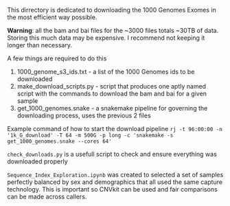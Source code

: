 This dirrectory is dedicated to downloading the 1000 Genomes Exomes in the most efficient way possible.

**Warning**: all the bam and bai files for the ~3000 files totals ~30TB of data. Storing this much data may be expensive. I recommend not keeping it longer than necessary.


A few things are required to do this
1. 1000_genome_s3_ids.txt - a list of the 1000 Genomes ids to be downloaded
2. make_download_scripts.py - script that produces one aptly named script with the commands to download the bam and bai for a given sample
3. get_1000_genomes.snake - a snakemake pipeline for governing the downloading process, uses the previous 2 files


Example command of how to start the download pipeline
`rj -t 96:00:00 -n '1k_G_download' -T 64 -m 500G -p long -c 'snakemake -s get_1000_genomes.snake --cores 64'`


`check_downloads.py` is a usefull script to check and ensure everything was downloaded properly


`Sequence_Index_Exploration.ipynb` was created to selected a set of samples perfectly balanced by sex and demographics that all used the same capture technology. This is important so CNVkit can be used and fair comparisons can be made across callers.

